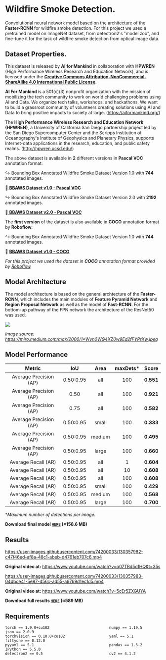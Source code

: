 # Wildfire Smoke Detection.
Convolutional neural network model based on the architecture of the **Faster-RCNN** for wildfire smoke detection. For this project we used a pretrained model on ImageNet dataset, from detectron2's "model zoo", and fine-tune it for the task of wildfire smoke detection from optical image data.

## Dataset Properties.
<div align="left">
 
This dataset is released by **AI for Mankind** in collaboration with **HPWREN** (High Performance Wireless Research and Education Network), and is licensed under the [**Creative Commons Attribution-NonCommercial-ShareAlike 4.0 International Public License**](https://creativecommons.org/licenses/by-nc-sa/4.0/). 
 
 **AI For Mankind** is a 501(c)(3) nonprofit organization with the mission of mobilizing the tech community to work on world challenging problems using AI and Data. We organize tech talks, workshops, and hackathons. We want to build a grassroot community of volunteers creating solutions using AI and Data to bring positive impacts to society at large.       (https://aiformankind.org/) 
 
The **High Performance Wireless Research and Education Network (HPWREN)**, a University of California San Diego partnership project led by the San Diego Supercomputer Center and the Scripps Institution of Oceanography's Institute of Geophysics and Planetary Physics, supports Internet-data applications in the research, education, and public safety realms. (http://hpwren.ucsd.edu/)
 
 
The above dataset is available in **2** different versions in **Pascal VOC** annotation format:
 
 :arrow_right_hook:   Bounding Box Annotated Wildfire Smoke Dataset Version 1.0 with **744** annotated images. 
 
 :link:[ **BBAWS Dataset v1.0 - Pascal VOC**](https://drive.google.com/file/d/1sEB77bfp2yMkgsSW9703vwDHol_cK6D5/view?usp=sharing)
 
 :arrow_right_hook:  Bounding Box Annotated Wildfire Smoke Dataset Version 2.0 with **2192** annotated images. 
 
:link:[ **BBAWS Dataset v2.0 - Pascal VOC**](https://drive.google.com/drive/folders/1IKXN2-hxTrEQsIIKOxiUAuLgoxubA9Wq?usp=sharing)

The **first version** of the dataset is also available in **COCO** annotation format by **Roboflow**:
 
:arrow_right_hook: Bounding Box Annotated Wildfire Smoke Dataset Version 1.0 with **744** annotated images. 
 
 :link: [ **BBAWS Dataset v1.0 - COCO**]( https://public.roboflow.com/object-detection/wildfire-smoke)
 


_For this project we used the dataset in **COCO** annotation format provided by [Roboflow](https://roboflow.com/)._

</div align="left">

## Model Architecture
The model architecture is based on the general archtecture of the **Faster-RCNN**, which includes the main modules of **Feature Pyramid Network** and **Region Proposal Network** as well as the model of **Fast-RCNN**. For the bottom-up pathway of the FPN network the architecture of the ResNet50 was used.

<img src="https://miro.medium.com/max/2000/1*Wvn0WG4XZ0w9Ed2fFYPrXw.jpeg">

_Image source: https://miro.medium.com/max/2000/1*Wvn0WG4XZ0w9Ed2fFYPrXw.jpeg_


## Model Performance

|          **Metric**        |         **IoU**     |      **Area**   |      **maxDets*** |   **Score**  |
|:--------------------------:|:-------------------:|:---------------:|:-----------------:|:------------:|
|Average Precision  (AP)     |0.50:0.95            |    all          |100                |     **0.551**|
|Average Precision  (AP)     |0.50                 |    all          |100                |     **0.921**|
|Average Precision  (AP)     |0.75                 |    all          |100                |     **0.582**|
|Average Precision  (AP)     |0.50:0.95            |  small          |100                |     **0.333**|
|Average Precision  (AP)     |0.50:0.95            | medium          |100                |     **0.495**|
|Average Precision  (AP)     |0.50:0.95            | large           |100                |     **0.660**|
|Average Recall     (AR)     |0.50:0.95            | all             | 1                 |     **0.604**|
|Average Recall     (AR)     |0.50:0.95            | all             |10                 |     **0.608**|
|Average Recall     (AR)     |0.50:0.95            | all             | 100               |     **0.608**|
|Average Recall     (AR)     |0.50:0.95            | small           | 100               |     **0.429**|
|Average Recall     (AR)     |0.50:0.95            | medium          | 100               |     **0.568**|
|Average Recall     (AR)     |0.50:0.95            | large           | 100               |     **0.700**|

*_Maximum number of detections per image._

**Download final model [`HERE`](https://drive.google.com/file/d/12TmbotrgL8q5R7u7pMuN34cnA_-4cGia/view?usp=sharing) (≈158.6 MB)** 

## Results

https://user-images.githubusercontent.com/74200033/130357982-c47f46ed-af8a-48c1-abeb-d4761eb707c6.mp4

**Original video at:** https://www.youtube.com/watch?v=q07TBd5o1HQ&t=35s

https://user-images.githubusercontent.com/74200033/130357983-04dbce41-5e87-456c-ad55-a9769d1ec1d5.mp4

**Original video at:** https://www.youtube.com/watch?v=5cEr5ZXGUYA    

**Download full results [`HERE`](https://drive.google.com/drive/folders/1wakQ7tUbXv-_HZX56l5C_tGunGw2CmaS?usp=sharing) (≈589 MB)**  

## Requirements

    torch == 1.9.0+cu102                           numpy == 1.19.5                           json == 2.0.9
    torchvision == 0.10.0+cu102                    yaml == 5.1                               fiftyone == 0.12.0
    pyyaml == 5.1                                  pandas == 1.3.2                           IPython == 5.5.0
    detectron2 == 0.5                              cv2 == 4.1.2
                  
  
